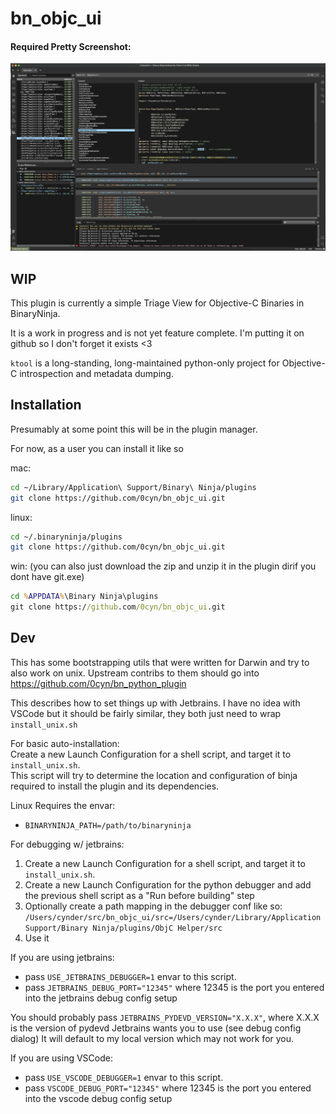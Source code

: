 # bn_objc_ui

#### Required Pretty Screenshot:

![Screenshot](.github/indev-calc-screenshot.png)

## WIP

This plugin is currently a simple Triage View for Objective-C Binaries in BinaryNinja. 

It is a work in progress and is not yet feature complete. I'm putting it on github so I don't forget it exists <3

`ktool` is a long-standing, long-maintained python-only project for Objective-C introspection and metadata dumping.

## Installation 

Presumably at some point this will be in the plugin manager. 

For now, as a user you can install it like so

mac:
```bash
cd ~/Library/Application\ Support/Binary\ Ninja/plugins
git clone https://github.com/0cyn/bn_objc_ui.git
``` 
linux:
```bash
cd ~/.binaryninja/plugins
git clone https://github.com/0cyn/bn_objc_ui.git
```
win: (you can also just download the zip and unzip it in the plugin dirif you dont have git.exe)
```bat
cd %APPDATA%\Binary Ninja\plugins
git clone https://github.com/0cyn/bn_objc_ui.git
```

## Dev

This has some bootstrapping utils that were written for Darwin and try to also work on unix. Upstream contribs to them
should go into https://github.com/0cyn/bn_python_plugin 

This describes how to set things up with Jetbrains. I have no idea with VSCode but it should be fairly similar, 
they both just need to wrap `install_unix.sh`

For basic auto-installation:  
Create a new Launch Configuration for a shell script, and target it to `install_unix.sh`.  
This script will try to determine the location and configuration of binja required to install the plugin and its dependencies.

Linux Requires the envar:
* `BINARYNINJA_PATH=/path/to/binaryninja`

For debugging w/ jetbrains:
1. Create a new Launch Configuration for a shell script, and target it to `install_unix.sh`. 
2. Create a new Launch Configuration for the python debugger and add the previous shell script as a "Run before building" step
3. Optionally create a path mapping in the debugger conf like so:
`/Users/cynder/src/bn_objc_ui/src=/Users/cynder/Library/Application Support/Binary Ninja/plugins/ObjC Helper/src`
4. Use it

If you are using jetbrains:
* pass `USE_JETBRAINS_DEBUGGER=1` envar to this script. 
* pass `JETBRAINS_DEBUG_PORT="12345"` where 12345 is the port you entered into the jetbrains debug config setup

You should probably pass `JETBRAINS_PYDEVD_VERSION="X.X.X"`, where X.X.X is the version of pydevd Jetbrains wants you to use (see debug config dialog)
It will default to my local version which may not work for you.

If you are using VSCode:
* pass `USE_VSCODE_DEBUGGER=1` envar to this script.
* pass `VSCODE_DEBUG_PORT="12345"` where 12345 is the port you entered into the vscode debug config setup


